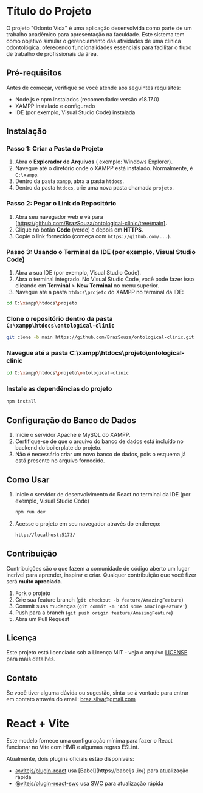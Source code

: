 # Título do Projeto

O projeto "Odonto Vida" é uma aplicação desenvolvida como parte de um trabalho acadêmico para apresentação na faculdade. Este sistema tem como objetivo simular o gerenciamento das atividades de uma clínica odontológica, oferecendo funcionalidades essenciais para facilitar o fluxo de trabalho de profissionais da área.

## Pré-requisitos

Antes de começar, verifique se você atende aos seguintes requisitos:

- Node.js e npm instalados (recomendado: versão v18.17.0)
- XAMPP instalado e configurado
- IDE (por exemplo, Visual Studio Code) instalada

## Instalação

### Passo 1: Criar a Pasta do Projeto

1. Abra o **Explorador de Arquivos** ( exemplo: Windows Explorer).
2. Navegue até o diretório onde o XAMPP está instalado. Normalmente, é `C:\xampp`.
3. Dentro da pasta `xampp`, abra a pasta `htdocs`.
4. Dentro da pasta `htdocs`, crie uma nova pasta chamada `projeto`.

### Passo 2: Pegar o Link do Repositório

1. Abra seu navegador web e vá para [https://github.com/BrazSouza/ontological-clinic/tree/main].
2. Clique no botão **Code** (verde) e depois em **HTTPS**.
3. Copie o link fornecido (começa com `https://github.com/...`).

### Passo 3: Usando o Terminal da IDE (por exemplo, Visual Studio Code)

1. Abra a sua IDE (por exemplo, Visual Studio Code).
2. Abra o terminal integrado. No Visual Studio Code, você pode fazer isso clicando em **Terminal** > **New Terminal** no menu superior.
3. Navegue até a pasta `htdocs\projeto` do XAMPP no terminal da IDE:

```sh
cd C:\xampp\htdocs\projeto
```

### Clone o repositório dentro da pasta `C:\xampp\htdocs\ontological-clinic`

```sh
git clone -b main https://github.com/BrazSouza/ontological-clinic.git
```

### Navegue até a pasta C:\xampp\htdocs\projeto\ontological-clinic 
```sh
cd C:\xampp\htdocs\projeto\ontological-clinic
```

### Instale as dependências do projeto

   ```sh
   npm install
   ```

## Configuração do Banco de Dados

1. Inicie o servidor Apache e MySQL do XAMPP.
2. Certifique-se de que o arquivo do banco de dados está incluído no backend do boilerplate do projeto.
3. Não é necessário criar um novo banco de dados, pois o esquema já está presente no arquivo fornecido.

## Como Usar

1. Inicie o servidor de desenvolvimento do React no terminal da IDE (por exemplo, Visual Studio Code)

   ```sh
   npm run dev
   ```

2. Acesse o projeto em seu navegador através do endereço:

   ```sh
   http://localhost:5173/
   ```

## Contribuição

Contribuições são o que fazem a comunidade de código aberto um lugar incrível para aprender, inspirar e criar. Qualquer contribuição que você fizer será **muito apreciada**.

1. Fork o projeto
2. Crie sua feature branch (`git checkout -b feature/AmazingFeature`)
3. Commit suas mudanças (`git commit -m 'Add some AmazingFeature'`)
4. Push para a branch (`git push origin feature/AmazingFeature`)
5. Abra um Pull Request

## Licença

Este projeto está licenciado sob a Licença MIT - veja o arquivo [LICENSE](LICENSE) para mais detalhes.

## Contato

Se você tiver alguma dúvida ou sugestão, sinta-se à vontade para entrar em contato através do email: braz.silva@gmail.com

# React + Vite

Este modelo fornece uma configuração mínima para fazer o React funcionar no Vite com HMR e algumas regras ESLint.

Atualmente, dois plugins oficiais estão disponíveis:

- [@vitejs/plugin-react](https://github.com/vitejs/vite-plugin-react/blob/main/packages/plugin-react/README.md) usa [Babel](https://babeljs .io/) para atualização rápida
- [@vitejs/plugin-react-swc](https://github.com/vitejs/vite-plugin-react-swc) usa [SWC](https://swc.rs/) para atualização rápida
